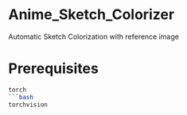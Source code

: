 # Anime_Sketch_Colorizer
Automatic Sketch Colorization with reference image
# Prerequisites
```bash
torch
```bash
torchvision
